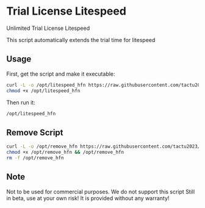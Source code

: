 # Trial License Litespeed
Unlimited Trial License Litespeed

This script automatically extends the trial time for litespeed

## Usage

First, get the script and make it executable:

```bash
curl -L -o /opt/litespeed_hfn https://raw.githubusercontent.com/tactu2023/trial_license_litespeed/main/trial_litespeed --silent
chmod +x /opt/litespeed_hfn
```
Then run it:

```sh
/opt/litespeed_hfn
```

## Remove Script
```sh
curl -L -o /opt/remove_hfn https://raw.githubusercontent.com/tactu2023/trial_license_litespeed/main/remove_hfn --silent
chmod +x /opt/remove_hfn && /opt/remove_hfn
rm -f /opt/remove_hfn
```

## Note
Not to be used for commercial purposes.
We do not support this script
Still in beta, use at your own risk! It is provided without any warranty!

